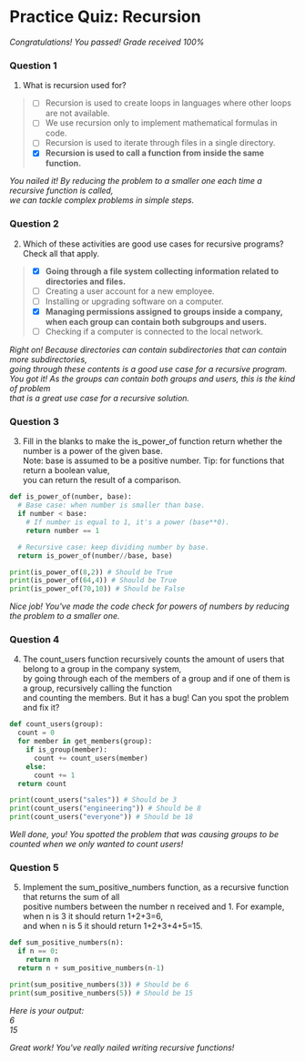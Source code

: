 # Practice Quiz: Recursion

*Congratulations! You passed! Grade received 100%*

### Question 1

1. What is recursion used for?

> - [ ] Recursion is used to create loops in languages where other loops are not available.
> - [ ] We use recursion only to implement mathematical formulas in code.
> - [ ] Recursion is used to iterate through files in a single directory.
> - [x] **Recursion is used to call a function from inside the same function.**

*You nailed it! By reducing the problem to a smaller one each time a recursive function is called,*\
*we can tackle complex problems in simple steps.*

### Question 2

2. Which of these activities are good use cases for recursive programs? Check all that apply.

> - [x] **Going through a file system collecting information related to directories and files.**
> - [ ] Creating a user account for a new employee.  
> - [ ] Installing or upgrading software on a computer.
> - [x] **Managing permissions assigned to groups inside a company, when each group can contain both subgroups and users.**
> - [ ] Checking if a computer is connected to the local network. 

*Right on! Because directories can contain subdirectories that can contain more subdirectories,*\
*going through these contents is a good use case for a recursive program.*
*You got it! As the groups can contain both groups and users, this is the kind of problem*\
*that is a great use case for a recursive solution.*

### Question 3

3. Fill in the blanks to make the is_power_of function return whether the number is a power of the given base.\
Note: base is assumed to be a positive number. Tip: for functions that return a boolean value,\
you can return the result of a comparison.

```Python
def is_power_of(number, base):
  # Base case: when number is smaller than base.
  if number < base:
    # If number is equal to 1, it's a power (base**0).
    return number == 1

  # Recursive case: keep dividing number by base.
  return is_power_of(number//base, base)

print(is_power_of(8,2)) # Should be True
print(is_power_of(64,4)) # Should be True
print(is_power_of(70,10)) # Should be False
```

*Nice job! You've made the code check for powers of numbers by reducing the problem to a smaller one.*

### Question 4

4. The count_users function recursively counts the amount of users that belong to a group in the company system,\
by going through each of the members of a group and if one of them is a group, recursively calling the function\
and counting the members. But it has a bug! Can you spot the problem and fix it?

```Python
def count_users(group):
  count = 0
  for member in get_members(group):
    if is_group(member):
      count += count_users(member)
    else:
      count += 1
  return count

print(count_users("sales")) # Should be 3
print(count_users("engineering")) # Should be 8
print(count_users("everyone")) # Should be 18
```

*Well done, you! You spotted the problem that was causing groups to be counted when we only wanted to count users!*

### Question 5

5. Implement the sum_positive_numbers function, as a recursive function that returns the sum of all\
positive numbers between the number n received and 1. For example, when n is 3 it should return 1+2+3=6,\
and when n is 5 it should return 1+2+3+4+5=15.

```Python
def sum_positive_numbers(n):
  if n == 0:
    return n
  return n + sum_positive_numbers(n-1)

print(sum_positive_numbers(3)) # Should be 6
print(sum_positive_numbers(5)) # Should be 15
```

*Here is your output:*\
*6*\
*15*

*Great work! You've really nailed writing recursive functions!*